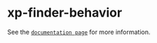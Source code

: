 # xp-finder-behavior

See the [`documentation page`](http://expandjs.com/elements/xp-finder-behavior) for more information.
